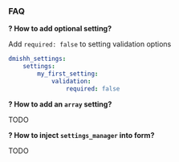 ### FAQ

**? How to add optional setting?**

Add `required: false` to setting validation options

```yaml
dmishh_settings:
    settings:
        my_first_setting:
            validation:
                required: false
```

**? How to add an `array` setting?**

TODO

**? How to inject `settings_manager` into form?**

TODO
